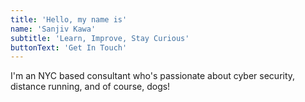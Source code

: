 ```yaml
---
title: 'Hello, my name is'
name: 'Sanjiv Kawa'
subtitle: 'Learn, Improve, Stay Curious'
buttonText: 'Get In Touch'
---
```


I'm an NYC based consultant who's passionate about cyber security, distance running, and of course, dogs!